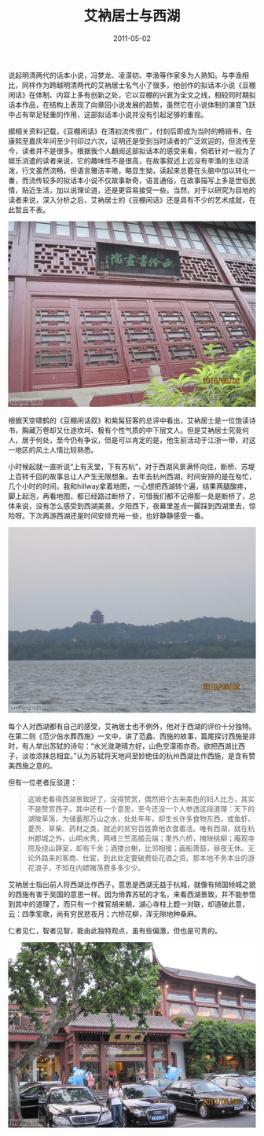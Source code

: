 ﻿---
title: "艾衲居士与西湖"
date: 2011-05-02
categories: 
  - "travels"
  - "essay"
tags: 
  - "杭州"
  - "艾衲居士"
  - "西湖"
---

说起明清两代的话本小说，冯梦龙、凌濛初、李渔等作家多为人熟知。与李渔相比，同样作为跨越明清两代的艾衲居士名气小了很多，他创作的拟话本小说《豆棚闲话》在体制、内容上多有创新之处，它以豆棚的兴衰为全文之线，相较同时期拟话本作品，在结构上表现了向章回小说发展的趋势，虽然它在小说体制的演变飞跃中占有举足轻重的作用，这部拟话本小说并没有引起足够的重视。

据相关资料记载，《豆棚闲话》在清初流传很广，付刻后即成为当时的畅销书，在康熙至嘉庆年间至少刊印过六次，证明还是受到当时读者的广泛欢迎的，但流传至今，读者并不是很多。根据我个人翻阅这部拟话本的感受来看，倘若针对一般为了娱乐消遣的读者来说，它的趣味性不是很高，在故事叙述上远没有李渔的生动活泼，行文虽然流畅，但语言雅洁丰赡，略显生拗，读起来总要在头脑中加以转化一番，而流传较多的拟话本小说不仅故事新奇，语言通俗，在故事描写上多是世俗民情，贴近生活，加以说理论道，还是更容易接受一些。当然，对于以研究为目地的读者来说，深入分析之后，艾衲居士的《豆棚闲话》还是具有不少的艺术成就，在此暂且不表。

![杭州](/images/5678241973_8edc9aa48b_z.jpg)

根据天空啸鹤的《豆棚闲话叙》和紫髯狂客的总评中看出，艾衲居士是一位饱读诗书，胸藏万卷却又仕途坎坷、极有个性气质的中下层文人。但是艾衲居士究竟何人，居于何处，至今仍有争议，但是可以肯定的是，他生前活动于江浙一带，对这一地区的风土人情比较熟悉。

小时候起就一直听说“上有天堂，下有苏杭”，对于西湖风景满怀向往，断桥、苏堤上百转千回的故事总让人产生无限想象。去年去杭州西湖，时间安排的是在匆忙，几个小时的时间，我和hillway拿着地图，一心想把西湖转个遍，结果两腿酸疼，脚上起泡，再看地图，都已经路过断桥了，可惜我们都不记得那一处是断桥了，总体来说，没有怎么感受到西湖美景。夕阳西下，夜幕里差点一脚踩到西湖里去，惊险呀。下次再游西湖还是时间安排充裕一些，也好静静感受一番。

![杭州](/images/5678241569_3f7c8534ba_z.jpg)

每个人对西湖都有自己的感受，艾衲居士也不例外，他对于西湖的评价十分独特。在第二则《范少伯水葬西施》一文中，讲了范蠡、西施的故事，篇尾探讨西施是非时，有人举出苏轼的诗句：“水光潋滟晴方好，山色空濛雨亦奇。欲把西湖比西子，淡妆浓抹总相宜。”认为苏轼将天地间至妙绝佳的杭州西湖比作西施，是含有赞美西施之意的。

但有一位老者反驳道：

> 这坡老看得西湖景致好了，没得赞赏，偶然把个古来美色的妇人比方，其实不是赞赏西子。其中还有一个意思，至今还没一个人参透这段道理：天下的湖陂草荡，为储蓄那万山之水，处处年年，却生长许多食物东西，或鱼虾、菱芡、草柴、药材之类，就近的贫穷百姓靠他衣食着活。唯有西湖，就在杭州郡城之外，山明水秀，两峰三竺高插云端；里外六桥，掩映桃柳；庵观寺院及绕山静室，却有千余；酒搂台榭，比邻相接；画船萧鼓，昼夜无休。无论外路来的客商、仕宦，到此处定要破费些花酒之资。那本地不务本业的游花浪子，不知在内嫖赌荡费多多少少。

艾衲居士指出前人将西湖比作西子，意思是西湖无益于杭城，就像有倾国倾城之貌的西施有害于吴国的意思一样。因为倚靠苏轼的才名，来看西湖景致，并不能参悟到其中的道理了，而只有一个推官胡来朝，湖心寺柱上题一对联，却道破此意，云：四季笙歌，尚有穷民悲夜月；六桥花柳，浑无隙地种桑麻。

仁者见仁，智者见智，能由此独特观点，虽有些偏激，但也是可贵的。

![杭州](/images/5678799944_a01eeaeaac_z.jpg)
